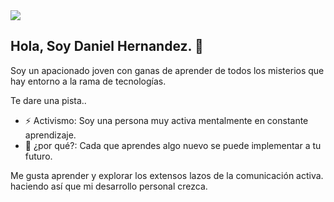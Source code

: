 <img src="https://i.imgur.com/d8Tw1FC.png" />



## Hola, Soy Daniel Hernandez. 👋

Soy un apacionado joven con ganas de aprender de todos los misterios que hay entorno a la rama de tecnologías. 

Te dare una pista.. 

- ⚡ Activismo: Soy una persona muy activa mentalmente en constante aprendizaje.
- 💬 ¿por qué?: Cada que aprendes algo nuevo se puede implementar a tu futuro. 

Me gusta aprender y explorar los extensos lazos de la comunicación activa. haciendo así que mi desarrollo personal crezca. 

